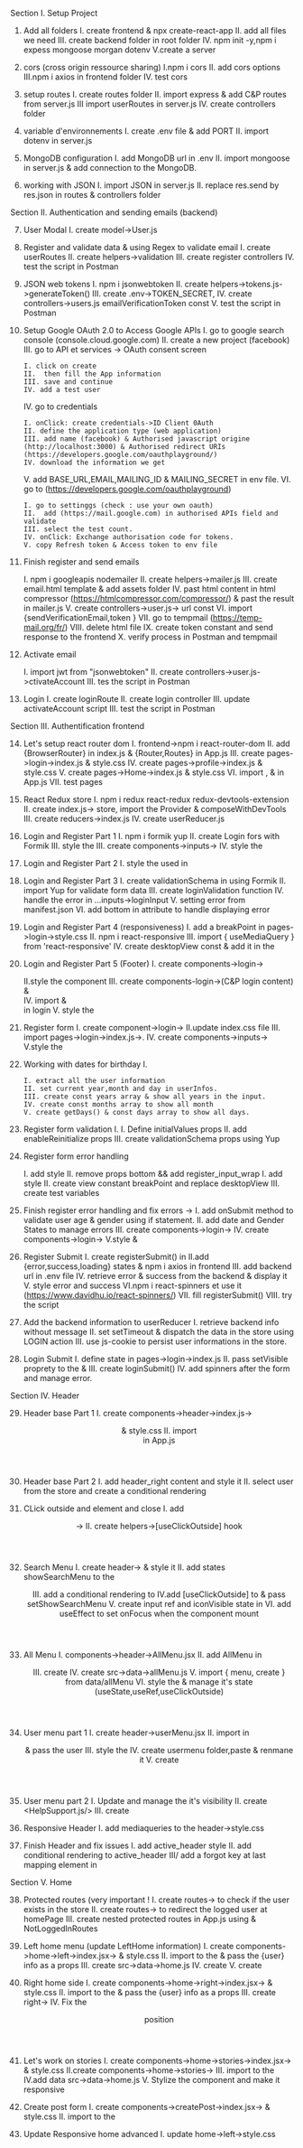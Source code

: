 Section I. Setup Project

1. Add all folders
   I. create frontend & npx create-react-app
   II. add all files we need
   III. create backend folder in root folder
   IV. npm init -y,npm i expess mongoose morgan dotenv
   V.create a server
2. cors (cross origin ressource sharing)
   I.npm i cors
   II. add cors options
   III.npm i axios in frontend folder
   IV. test cors

3. setup routes
   I. create routes folder
   II. import express & add C&P routes from server.js
   III import userRoutes in server.js
   IV. create controllers folder

4. variable d'environnements
   I. create .env file & add PORT
   II. import dotenv in server.js

5. MongoDB configuration
   I. add MongoDB url in .env
   II. import mongoose in server.js & add connection to the MongoDB.

6. working with JSON
   I. import JSON in server.js
   II. replace res.send by res.json in routes & controllers folder

Section II. Authentication and sending emails (backend)

7.  User Modal
    I. create model->User.js

8.  Register and validate data & using Regex to validate email
    I. create userRoutes
    II. create helpers->validation
    III. create register controllers
    IV. test the script in Postman

9.  JSON web tokens
    I. npm i jsonwebtoken
    II. create helpers->tokens.js->generateToken()
    III. create .env->TOKEN_SECRET,
    IV. create controllers->users.js emailVerificationToken const
    V. test the script in Postman

10. Setup Google OAuth 2.0 to Access Google APIs
    I. go to google search console (console.cloud.google.com)
    II. create a new project (facebook)
    III. go to API et services -> OAuth consent screen

        I. click on create
        II.  then fill the App information
        III. save and continue
        IV. add a test user

    IV. go to credentials

        I. onClick: create credentials->ID Client 0Auth
        II. define the application type (web application)
        III. add name (facebook) & Authorised javascript origine (http://localhost:3000) & Authorised redirect URIs (https://developers.google.com/oauthplayground/)
        IV. download the information we get

    V. add BASE_URL,EMAIL,MAILING_ID & MAILING_SECRET in env file.
    VI. go to (https://developers.google.com/oauthplayground)

        I. go to settinggs (check : use your own oauth)
        II.  add (https://mail.google.com) in authorised APIs field and validate
        III. select the test count.
        IV. onClick: Exchange authorisation code for tokens.
        V. copy Refresh token & Access token to env file

11. Finish register and send emails

    I. npm i googleapis nodemailer
    II. create helpers->mailer.js
    III. create email.html template & add assets folder
    IV. past html content in html compressor (https://htmlcompressor.com/compressor/) & past the result in mailer.js
    V. create controllers->user.js-> url const
    VI. import {sendVerificationEmail,token }
    VII. go to tempmail (https://temp-mail.org/fr/)
    VIII. delete html file
    IX. create token constant and send response to the frontend
    X. verify process in Postman and tempmail

12. Activate email

    I. import jwt from "jsonwebtoken"
    II. create controllers->user.js->ctivateAccount
    III. tes the script in Postman

13. Login
    I. create loginRoute
    II. create login controller
    III. update activateAccount script
    III. test the script in Postman

Section III. Authentification frontend

14. Let's setup react router dom
    I. frontend->npm i react-router-dom
    II. add {BrowserRouter} in index.js & {Router,Routes} in App.js
    III. create pages->login->index.js & style.css
    IV. create pages->profile->index.js & style.css
    V. create pages->Home->index.js & style.css
    VI. import <Home/>,<Login/> & <Profile/> in App.js
    VII. test pages

15. React Redux store
    I. npm i redux react-redux redux-devtools-extension
    II. create index.js-> store, import the Provider & composeWithDevTools
    III. create reducers->index.js
    IV. create userReducer.js

16. Login and Register Part 1
    I. npm i formik yup
    II. create Login fors with Formik
    III. style the <Login/>
    III. create components->inputs-> <LoginInput/>
    IV. style the <LoginInput/>

17. Login and Register Part 2
    I. style the <LoginInput/> used in <Login/>

18. Login and Register Part 3
    I. create validationSchema in <Login/> using Formik
    II. import Yup for validate form data
    III. create loginValidation function
    IV. handle the error in ...inputs->loginInput
    V. setting error from manifest.json
    VI. add bottom in <Login/> attribute to handle displaying error

19. Login and Register Part 4 (responsiveness)
    I. add a breakPoint in pages->login->style.css
    II. npm i react-responsive
    III. import { useMediaQuery } from 'react-responsive' <LoginInput/>
    IV. create desktopView const & add it in the <LoginInput/>

20. Login and Register Part 5 (Footer)
    I. create components->login-> <Footer/>
    II.style the component
    III. create components-login-><LoginForm/>(C&P login content) & <Footer/>
    IV. import <LoginForm/> & <Footer/> in login
    V. style the <Footer/>

21. Register form
    I. create component->login-><RegisterForm/>
    II.update index.css file
    III. import pages->login->index.js-><RegisterForm/>.
    IV. create components->inputs-><RegisterInput/>
    V.style the <RegisterForm/>

22. Working with dates for birthday
    I. <RegisterForm/>

        I. extract all the user information
        II. set current year,month and day in userInfos.
        III. create const years array & show all years in the input.
        IV. create const months array to show all month
        V. create getDays() & const days array to show all days.

23. Register form validation
    I. <RegisterForm/>
    <Formik>
    I. Define initialValues props
    II. add enableReinitialize props
    III. create validationSchema props using Yup

24. Register form error handling

    <RegisterForm/>
        I. add style <RegisterForm/>
        II. remove props bottom && add register_input_wrap

    <RegisterInput/>
        I. add style <RegisterInput/>
        II. create view constant breakPoint and replace desktopView
        III. create test variables

25. Finish register error handling and fix errors
    <RegisterInput/> -> <Formik>
    I. add onSubmit method to validate user age & gender using if statement.
    II. add date and Gender States to manage errors
    III. create components->login-> <GenderSelect/>
    IV. create components->login-> <DateOfBirthSelect/>
    V.style <DateOfBirthSelect/> & <GenderSelect/>

26. Register Submit
    I. create registerSubmit() in <RegisterForm/>
    II.add {error,success,loading} states & npm i axios in frontend
    III. add backend url in .env file
    IV. retrieve error & success from the backend & display it
    V. style error and success
    VI.npm i react-spinners et use it (https://www.davidhu.io/react-spinners/)
    VII. fill registerSubmit()
    VIII. try the script

27. Add the backend information to userReducer
    I. retrieve backend info without message
    II. set setTimeout & dispatch the data in the store using LOGIN action
    III. use js-cookie to persist user informations in the store.

28. Login Submit
    I. define state in pages->login->index.js
    II. pass setVisible proprety to the <LoginForm/> & <RegisterForm/>
    III. create loginSubmit()
    IV. add spinners after the form and manage error.

Section IV. Header

29. Header base Part 1
    I. create components->header->index.js-><Header/> & style.css
    II. import <Header/> in App.js

30. Header base Part 2
    I. add header_right content and style it
    II. select user from the store and create a conditional rendering

31. CLick outside and element and close
    I. add <Header/> -> <Home/>
    II. create helpers->[useClickOutside] hook

32. Search Menu
    I. create header-><SearchMenu/> & style it
    II. add states showSearchMenu to the <Header/>
    III. add a conditional rendering to <SearchMenu/>
    IV.add [useClickOutside] to <SearchMenu/> & pass setShowSearchMenu
    V. create input ref and iconVisible state in <SearchMenu/>
    VI. add useEffect to set onFocus when the component mount

33. All Menu
    I. components->header->AllMenu.jsx
    II. add AllMenu in <Header/>
    III. create <AllMenuItem/>
    IV. create src->data->allMenu.js
    V. import { menu, create } from data/allMenu
    VI. style the <AllMenu/> & manage it's state (useState,useRef,useClickOutside)

34. User menu part 1
    I. create header->userMenu.jsx
    II. import <userMenu/> in <Header/> & pass the user
    III. style the <userMenu/>
    IV. create usermenu folder,paste <userMenu/> & renmane it
    V. create <SettingsPrivacy/>

35. User menu part 2
    I. Update <SettingsPrivacy/> and manage the it's visibility
    II. create <HelpSupport.js/>
    III. create <DisplayAccessibility/>

36. Responsive Header
    I. add mediaqueries to the header->style.css

37. Finish Header and fix issues
    I. add active_header style
    II. add conditional rendering to active_header
    III/ add a forgot key at last mapping element in <allMenu/>

Section V. Home

38. Protected routes (very important !
    I. create routes-><LoggedInRoutes/> to check if the user exists in the store
    II. create routes-><NotLoggedInRoutes/> to redirect the logged user at homePage
    III. create nested protected routes in App.js using <LoggedInRoutes/> & NotLoggedInRoutes

39. Left home menu (update LeftHome information)
    I. create components->home->left->index.jsx-> <LeftHome/> & style.css
    II. import <LeftHome/> to the <Home/> & pass the {user} info as a props
    III. create src->data->home.js
    IV. create <LeftLink/>
    V. create <Shortcut/>

40. Right home side
    I. create components->home->right->index.jsx-> <RighttHome/> & style.css
    II. import <RighttHome/> to the <Home/> & pass the {user} info as a props
    III. create right-><Contact>
    IV. Fix the <Header/> position

41. Let's work on stories
    I. create components->home->stories->index.jsx-> <Stories/> & style.css
    II.create components->home->stories-><story/>
    III. import <Stories> to the <Home/>
    IV.add data src->data->home.js
    V. Stylize the <Home/> component and make it responsive

42. Create post form
    I. create components->createPost->index.jsx-> <CreatePost /> & style.css
    II. import <CreatePost> to the <Home/>

43. Update Responsive home advanced
    I. update home->left->style.css

